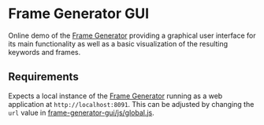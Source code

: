 # Frame Generator GUI
Online demo of the [Frame Generator](https://github.com/jlonij/frame-generator) providing a graphical user interface for its main functionality as well as a basic visualization of the resulting keywords and frames.

## Requirements
Expects a local instance of the [Frame Generator](https://github.com/jlonij/frame-generator) running as a web application at `http://localhost:8091`. This can be adjusted by changing the `url` value in [frame-generator-gui/js/global.js](https://github.com/jlonij/frame-generator-gui/blob/master/js/global.js).
